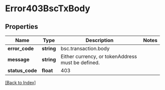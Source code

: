 # Error403BscTxBody

## Properties

Name | Type | Description | Notes
------------ | ------------- | ------------- | -------------
**error_code** | **string** | bsc.transaction.body |
**message** | **string** | Either currency, or tokenAddress must be defined. |
**status_code** | **float** | 403 |

[[Back to Index]](../index.md)
